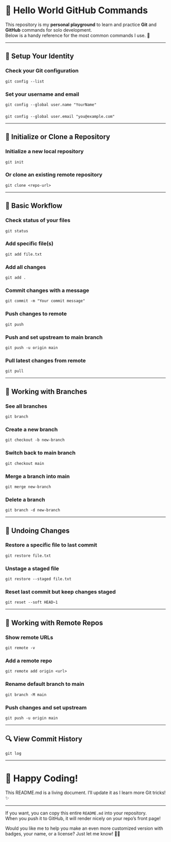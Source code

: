 # 👋 Hello World GitHub Commands

This repository is my **personal playground** to learn and practice **Git** and **GitHub** commands for solo development.  
Below is a handy reference for the most common commands I use. 🚀


---

## 🔧 Setup Your Identity
### Check your Git configuration
    git config --list

### Set your username and email
    git config --global user.name "YourName"
###
    git config --global user.email "you@example.com"

---

## 📁 Initialize or Clone a Repository
### Initialize a new local repository
    git init

### Or clone an existing remote repository
    git clone <repo-url>

---

## 📝 Basic Workflow
### Check status of your files
    git status

### Add specific file(s)
    git add file.txt

### Add all changes
    git add .

### Commit changes with a message
    git commit -m "Your commit message"

### Push changes to remote
    git push

### Push and set upstream to main branch
    git push -u origin main

### Pull latest changes from remote
    git pull

---

## 🌿 Working with Branches
### See all branches
    git branch

### Create a new branch
    git checkout -b new-branch

### Switch back to main branch
    git checkout main

### Merge a branch into main
    git merge new-branch

### Delete a branch
    git branch -d new-branch

---

## 🧹 Undoing Changes
### Restore a specific file to last commit
    git restore file.txt

### Unstage a staged file
    git restore --staged file.txt

### Reset last commit but keep changes staged
    git reset --soft HEAD~1

---

## 📡 Working with Remote Repos
### Show remote URLs
    git remote -v

### Add a remote repo
    git remote add origin <url>

### Rename default branch to main
    git branch -M main

### Push changes and set upstream
    git push -u origin main

---

## 🔍 View Commit History
    git log

-----


# 🎉 Happy Coding!
This README.md is a living document.
I’ll update it as I learn more Git tricks! ✨


---

If you want, you can copy this entire `README.md` into your repository.  
When you push it to GitHub, it will render nicely on your repo’s front page!

Would you like me to help you make an even more customized version with badges, your name, or a license? Just let me know! 🚀✨

